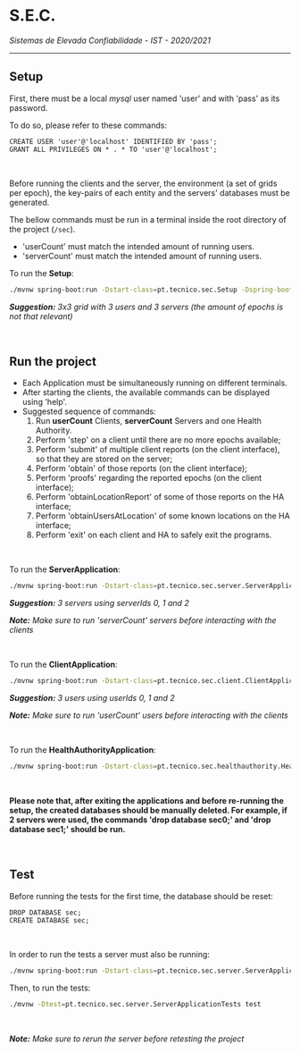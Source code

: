# S.E.C.
*Sistemas de Elevada Confiabilidade - IST - 2020/2021*

---
## Setup

First, there must be a local *mysql* user named 'user' and with 'pass' as its password.

To do so, please refer to these commands:

```mysql
CREATE USER 'user'@'localhost' IDENTIFIED BY 'pass';
GRANT ALL PRIVILEGES ON * . * TO 'user'@'localhost';
```

<br/>


Before running the clients and the server, the environment (a set of grids per epoch), the key-pairs of each entity and the servers' databases must be generated.

The bellow commands must be run in a terminal inside the root directory of the project (```/sec```).

- 'userCount' must match the intended amount of running users.
- 'serverCount' must match the intended amount of running users.

To run the **Setup**:
```bash
./mvnw spring-boot:run -Dstart-class=pt.tecnico.sec.Setup -Dspring-boot.run.arguments="[nX] [nY] [epochCount] [userCount] [serverCount]"
```
***Suggestion:** 3x3 grid with 3 users and 3 servers (the amount of epochs is not that relevant)*

<br/>

## Run the project

- Each Application must be simultaneously running on different terminals.
- After starting the clients, the available commands can be displayed using 'help'.
- Suggested sequence of commands:
    1. Run **userCount** Clients, **serverCount** Servers and one Health Authority.
    2. Perform 'step' on a client until there are no more epochs available;
    3. Perform 'submit' of multiple client reports (on the client interface), so that they are stored on the server;
    4. Perform 'obtain' of those reports (on the client interface);
    5. Perform 'proofs' regarding the reported epochs (on the client interface);
    6. Perform 'obtainLocationReport' of some of those reports on the HA interface;
    7. Perform 'obtainUsersAtLocation' of some known locations on the HA interface;
    8. Perform 'exit' on each client and HA to safely exit the programs.

<br/>


To run the **ServerApplication**:
```bash
./mvnw spring-boot:run -Dstart-class=pt.tecnico.sec.server.ServerApplication -Dspring-boot.run.arguments="[serverId] [serverCount] [userCount]"
```
***Suggestion:** 3 servers using serverIds 0, 1 and 2*

***Note:** Make sure to run 'serverCount' servers before interacting with the clients*


<br/>


To run the **ClientApplication**:
```bash
./mvnw spring-boot:run -Dstart-class=pt.tecnico.sec.client.ClientApplication -Dspring-boot.run.arguments="[userId] [serverCount]"
```
***Suggestion:** 3 users using userIds 0, 1 and 2*

***Note:** Make sure to run 'userCount' users before interacting with the clients*

<br/>


To run the **HealthAuthorityApplication**:
```bash
./mvnw spring-boot:run -Dstart-class=pt.tecnico.sec.healthauthority.HealthAuthorityApplication -Dspring-boot.run.arguments="[serverCount]"
```

<br/>

**Please note that, after exiting the applications and before re-running the setup, the created databases should be manually deleted. For example, if 2 servers were used, the commands 'drop database sec0;' and 'drop database sec1;' should be run.**

<br/>


## Test

Before running the tests for the first time, the database should be reset:
```mysql
DROP DATABASE sec;
CREATE DATABASE sec;
```

<br/>

In order to run the tests a server must also be running:
```bash
./mvnw spring-boot:run -Dstart-class=pt.tecnico.sec.server.ServerApplication
```


Then, to run the tests:
```bash
./mvnw -Dtest=pt.tecnico.sec.server.ServerApplicationTests test
```

<br/>

***Note:** Make sure to rerun the server before retesting the project*

<br/>
